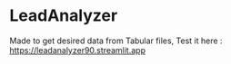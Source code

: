 # LeadAnalyzer
Made to get desired data from Tabular files, Test it here : https://leadanalyzer90.streamlit.app
